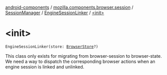 [android-components](../../../index.md) / [mozilla.components.browser.session](../../index.md) / [SessionManager](../index.md) / [EngineSessionLinker](index.md) / [&lt;init&gt;](./-init-.md)

# &lt;init&gt;

`EngineSessionLinker(store: `[`BrowserStore`](../../../mozilla.components.browser.state.store/-browser-store/index.md)`?)`

This class only exists for migrating from browser-session
to browser-state. We need a way to dispatch the corresponding browser
actions when an engine session is linked and unlinked.

